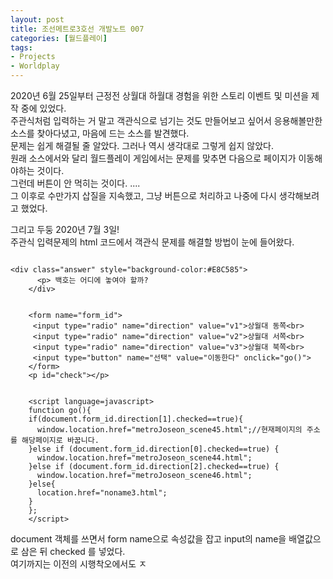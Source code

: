 ```yaml
---
layout: post
title: 조선메트로3호선 개발노트 007
categories: [월드플레이]
tags: 
- Projects
- Worldplay
---
```


2020년 6월 25일부터 근정전 상월대 하월대 경험을 위한 스토리 이벤트 및 미션을 제작 중에 있었다.<br> 
주관식처럼 입력하는 거 말고 객관식으로 넘기는 것도 만들어보고 싶어서 응용해볼만한 소스를 찾아다녔고, 마음에 드는 소스를 발견했다. <br> 문제는 쉽게 해결될 줄 알았다. 그러나 역시 생각대로 그렇게 쉽지 않았다. <br>
원래 소스에서와 달리 월드플레이 게임에서는 문제를 맞추면 다음으로 페이지가 이동해야하는 것이다. <br> 그런데 버튼이 안 먹히는 것이다. ....  <br> 그 이후로 수만가지 삽질을 지속했고, 그냥 버튼으로 처리하고 나중에 다시 생각해보려고 했었다. 

그리고 두둥 2020년 7월 3일! <br>
주관식 입력문제의 html 코드에서 객관식 문제를 해결할 방법이 눈에 들어왔다. <br>

~~~

<div class="answer" style="background-color:#E8C585">
      <p> 백호는 어디에 놓여야 할까?
    </div>


    <form name="form_id">
     <input type="radio" name="direction" value="v1">상월대 동쪽<br>
     <input type="radio" name="direction" value="v2">상월대 서쪽<br>
     <input type="radio" name="direction" value="v3">상월대 북쪽<br>
     <input type="button" name="선택" value="이동한다" onclick="go()">
    </form>
    <p id="check"></p>


    <script language=javascript>
    function go(){
    if(document.form_id.direction[1].checked==true){
      window.location.href="metroJoseon_scene45.html";//현재페이지의 주소를 해당페이지로 바꿉니다.
    }else if (document.form_id.direction[0].checked==true) {
      window.location.href="metroJoseon_scene44.html";
    }else if (document.form_id.direction[2].checked==true) {
      window.location.href="metroJoseon_scene46.html";
    }else{
      location.href="noname3.html";
    }
    };
    </script>

~~~

document 객체를 쓰면서 form name으로 속성값을 잡고 input의 name을 배열값으로 삼은 뒤 checked 를 넣었다. <br> 여기까지는 이전의 시행착오에서도 ㅈ
    
